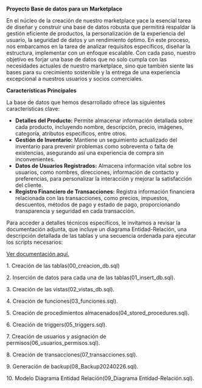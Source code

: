 **Proyecto Base de datos para un** **Marketplace**

En el núcleo de la creación de nuestro marketplace yace la esencial tarea de diseñar y construir una base de datos robusta que permitirá respaldar la gestión eficiente de productos, la personalización de la experiencia del usuario, la seguridad de datos y un rendimiento óptimo. En este proceso, nos embarcamos en la tarea de analizar requisitos específicos, diseñar la estructura, implementar con un enfoque escalable. Con cada paso, nuestro objetivo es forjar una base de datos que no solo cumpla con las necesidades actuales de nuestro marketplace, sino que también siente las bases para su crecimiento sostenible y la entrega de una experiencia excepcional a nuestros usuarios y socios comerciales.

  

**Características Principales**

La base de datos que hemos desarrollado ofrece las siguientes características clave:

*   **Detalles del Producto:** Permite almacenar información detallada sobre cada producto, incluyendo nombre, descripción, precio, imágenes, categoría, atributos específicos, entre otros.
*   **Gestión de Inventario:** Mantiene un seguimiento actualizado del inventario para prevenir problemas como sobreventa o falta de existencias, asegurando así una experiencia de compra sin inconvenientes.
*   **Datos de Usuarios Registrados:** Almacena información vital sobre los usuarios, como nombres, direcciones, información de contacto y preferencias, para personalizar la interacción y mejorar la satisfacción del cliente.
*   **Registro Financiero de Transacciones:** Registra información financiera relacionada con las transacciones, como precios, impuestos, descuentos, métodos de pago y estado de pago, proporcionando transparencia y seguridad en cada transacción.

  

  

Para acceder a detalles técnicos específicos, le invitamos a revisar la documentación adjunta, que incluye un diagrama Entidad-Relación, una descripción detallada de las tablas y una secuencia ordenada para ejecutar los scripts necesarios:

  

[Ver documentación aquí.](https://github.com/Melisa045/SQL/blob/main/Proyecto%20DB%20SQL%20Melisa%20Higa.pdf)

  

1\. Creación de las tablas(00\_creacion\_db.sql)

2\. Inserción de datos para cada una de las tablas(01\_insert\_db.sql).

3\. Creación de las vistas(02\_vistas\_db.sql).

4\. Creación de funciones(03\_funciones.sql).

5\. Creación de procedimientos almacenados(04\_stored\_procedures.sql).

6\. Creación de triggers(05\_triggers.sql).

7\. Creación de usuarios y asignación de permisos(06\_usuarios\_permisos.sql).

8\. Creación de transacciones(07\_transacciones.sql).

9\. Generación de backup(08\_Backup20240226.sql).

10\. Modelo Diagrama Entidad Relación(09\_Diagrama Entidad-Relación.sql).
